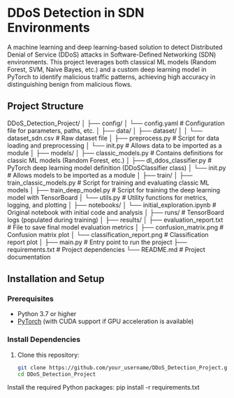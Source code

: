 # DDoS Detection in SDN Environments

A machine learning and deep learning-based solution to detect Distributed Denial of Service (DDoS) attacks in Software-Defined Networking (SDN) environments. This project leverages both classical ML models (Random Forest, SVM, Naive Bayes, etc.) and a custom deep learning model in PyTorch to identify malicious traffic patterns, achieving high accuracy in distinguishing benign from malicious flows.

## Project Structure

DDoS_Detection_Project/ │ ├── config/ │ └── config.yaml # Configuration file for parameters, paths, etc. │ ├── data/ │ ├── dataset/ │ │ └── dataset_sdn.csv # Raw dataset file │ ├── preprocess.py # Script for data loading and preprocessing │ └── init.py # Allows data to be imported as a module │ ├── models/ │ ├── classic_models.py # Contains definitions for classic ML models (Random Forest, etc.) │ ├── dl_ddos_classifier.py # PyTorch deep learning model definition (DDoSClassifier class) │ └── init.py # Allows models to be imported as a module │ ├── train/ │ ├── train_classic_models.py # Script for training and evaluating classic ML models │ ├── train_deep_model.py # Script for training the deep learning model with TensorBoard │ └── utils.py # Utility functions for metrics, logging, and plotting │ ├── notebooks/ │ └── initial_exploration.ipynb # Original notebook with initial code and analysis │ ├── runs/ # TensorBoard logs (populated during training) │ ├── results/ │ ├── evaluation_report.txt # File to save final model evaluation metrics │ ├── confusion_matrix.png # Confusion matrix plot │ └── classification_report.png # Classification report plot │ ├── main.py # Entry point to run the project ├── requirements.txt # Project dependencies └── README.md # Project documentation


## Installation and Setup

### Prerequisites

- Python 3.7 or higher
- [PyTorch](https://pytorch.org/get-started/locally/) (with CUDA support if GPU acceleration is available)

### Install Dependencies

1. Clone this repository:
   ```bash
   git clone https://github.com/your_username/DDoS_Detection_Project.git
   cd DDoS_Detection_Project
Install the required Python packages:
pip install -r requirements.txt
